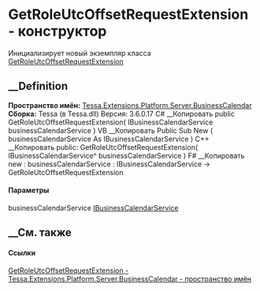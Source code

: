 # GetRoleUtcOffsetRequestExtension - конструктор
Инициализирует новый экземпляр класса
[GetRoleUtcOffsetRequestExtension](T_Tessa_Extensions_Platform_Server_BusinessCalendar_GetRoleUtcOffsetRequestExtension.htm)
##  __Definition
 **Пространство имён:**
[Tessa.Extensions.Platform.Server.BusinessCalendar](N_Tessa_Extensions_Platform_Server_BusinessCalendar.htm)  
 **Сборка:** Tessa (в Tessa.dll) Версия: 3.6.0.17
C# __Копировать
     public GetRoleUtcOffsetRequestExtension(
    	IBusinessCalendarService businessCalendarService
    )
VB __Копировать
     Public Sub New ( 
    	businessCalendarService As IBusinessCalendarService
    )
C++ __Копировать
     public:
    GetRoleUtcOffsetRequestExtension(
    	IBusinessCalendarService^ businessCalendarService
    )
F# __Копировать
     new : 
            businessCalendarService : IBusinessCalendarService -> GetRoleUtcOffsetRequestExtension
#### Параметры
businessCalendarService
[IBusinessCalendarService](T_Tessa_BusinessCalendar_IBusinessCalendarService.htm)
## __См. также
#### Ссылки
[GetRoleUtcOffsetRequestExtension -
](T_Tessa_Extensions_Platform_Server_BusinessCalendar_GetRoleUtcOffsetRequestExtension.htm)
[Tessa.Extensions.Platform.Server.BusinessCalendar - пространство
имён](N_Tessa_Extensions_Platform_Server_BusinessCalendar.htm)
